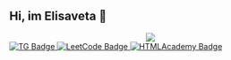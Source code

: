 ## Hi, im Elisaveta 👋

<div id="header" align="center">
  <img src="https://i.giphy.com/media/v1.Y2lkPTc5MGI3NjExbGZjeHdpM2RpeGUyMjQ0ZGN3Z2FsMW8zenFvMjByZjZ2NG9sazB2MCZlcD12MV9pbnRlcm5hbF9naWZfYnlfaWQmY3Q9Zw/3o6nV8lML1hfHBdlZu/giphy.gif"/>
</div>
<div id="badges">
  <a href="@Nyaaaak">
    <img src="https://img.shields.io/badge/Telegram-blue?style=for-the-badge&logo=telegram&logoColor=white" alt="TG Badge"/>
  </a>
  <a href="https://leetcode.com/progress/">
    <img src="https://img.shields.io/badge/LeetCode-orange?style=for-the-badge&logo=leetcode&logoColor=white" alt="LeetCode Badge"/>
  </a>
  <a href="https://htmlacademy.ru/profile/id2315183">
    <img src="https://img.shields.io/badge/HTMLAcademy-white?style=for-the-badge&logo=htmlAcademy&logoColor=black" alt="HTMLAcademy Badge"/>
  </a>
</div>
<!--
**ElisavetaKoltsova/ElisavetaKoltsova** is a ✨ _special_ ✨ repository because its `README.md` (this file) appears on your GitHub profile.

Here are some ideas to get you started:

- 🔭 I’m currently working on ...
- 🌱 I’m currently learning ...
- 👯 I’m looking to collaborate on ...
- 🤔 I’m looking for help with ...
- 💬 Ask me about ...
- 📫 How to reach me: ...
- 😄 Pronouns: ...
- ⚡ Fun fact: ...
-->

